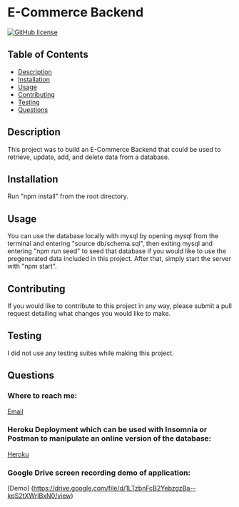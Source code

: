 # E-Commerce Backend
  [![GitHub license](https://img.shields.io/badge/license-MIT-blue)](https://opensource.org/licenses/MIT)

  ## Table of Contents
  * [Description](#description)
  * [Installation](#installation)
  * [Usage](#usage)
  * [Contributing](#contributing)
  * [Testing](#testing)
  * [Questions](#questions)
  
  ## Description

  This project was to build an E-Commerce Backend that could be used to retrieve, update, add, and delete data from a database.

  ## Installation

  Run "npm install" from the root directory.
  
  ## Usage
  You can use the database locally with mysql by opening mysql from the terminal and entering "source db/schema.sql", then exiting mysql and entering "npm run seed" to seed that database if you would like to use the pregenerated data included in this project. After that, simply start the server with "npm start".

  ## Contributing

  If you would like to contribute to this project in any way, please submit a pull request detailing what changes you would like to make.

  ## Testing

  I did not use any testing suites while making this project.

  ## Questions

  ### Where to reach me:
  [Email](mailto:bleakneyb@gmail.com)

  ### Heroku Deployment which can be used with Insomnia or Postman to manipulate an online version of the database:
  [Heroku](https://lit-scrubland-92684.herokuapp.com/api/)
  
  ### Google Drive screen recording demo of application:
  [Demo] (https://drive.google.com/file/d/1LTzbnFcB2YebzgzBa--kpS2tXWrIBxN0/view)